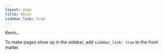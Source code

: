```yaml
---
layout: page
title: About
sidebar_link: true
---
```


<p class="message">
  Kevin...
</p>

To make pages show up in the sidebar, add `sidebar_link: true` to the front
matter.